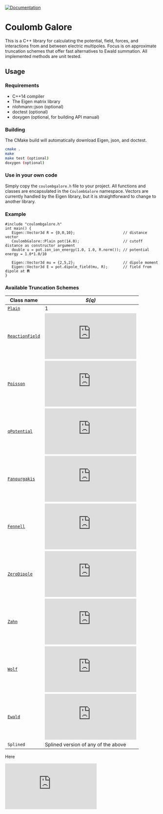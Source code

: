 [![Documentation](https://codedocs.xyz/mlund/coulombgalore.svg)](https://codedocs.xyz/mlund/coulombgalore/)

# Coulomb Galore

This is a C++ library for calculating the potential, field, forces, and interactions from and between electric multipoles.
Focus is on approximate truncation schemes that offer fast alternatives to Ewald summation. All implemented methods are unit tested.

## Usage

### Requirements

- C++14 compiler
- The Eigen matrix library
- nlohmann::json (optional)
- doctest (optional)
- doxygen (optional, for building API manual)

### Building

The CMake build will automatically download Eigen, json, and doctest.

~~~ bash
cmake .
make
make test (optional)
doxygen (optional)
~~~

### Use in your own code

Simply copy the `coulombgalore.h` file to your project. All functions and classes are encapsulated in the `CoulombGalore` namespace. Vectors are currently handled by the Eigen library, but it is straightforward to change to another library.

### Example

~~~{.cpp}
#include "coulombgalore.h"
int main() {
   Eigen::Vector3d R = {0,0,10};                      // distance vector
   CoulombGalore::Plain pot(14.0);                    // cutoff distance as constructor argument
   double u = pot.ion_ion_energy(1.0, 1.0, R.norm()); // potential energy = 1.0*1.0/10

   Eigen::Vector3d mu = {2,5,2};                      // dipole moment
   Eigen::Vector3d E = pot.dipole_field(mu, R);       // field from dipole at 𝐑
}
~~~

### Available Truncation Schemes

Class name                                      | _S(q)_
----------------------------------------------- | ------------------------
[`Plain`](http://doi.org/ctnnsj)                | 1
[`ReactionField`](http://doi.org/dbs99w)        | ![equation](https://latex.codecogs.com/svg.latex?1&plus;%5Cfrac%7B%5Cepsilon_%7BRF%7D-%5Cepsilon_r%7D%7B2%5Cepsilon_%7BRF%7D&plus;%5Cepsilon_r%7Dq%5E3-3%5Cfrac%7B%5Cepsilon_%7BRF%7D%7D%7B2%5Cepsilon_%7BRF%7D&plus;%5Cepsilon_r%7Dq)
[`Poisson`](http://doi.org/10/c5fr)             | ![equation](https://latex.codecogs.com/svg.latex?%281-%5Ctilde%7Bq%7D%29%5E%7BD&plus;1%7D%5Csum_%7Bc%3D0%7D%5E%7BC-1%7D%5Cfrac%7BC-c%7D%7BC%7D%7BD-1&plus;c%5Cchoose%20c%7D%5Ctilde%7Bq%7D%5Ec)
[`qPotential`](https://arxiv.org/abs/1904.10335)| ![equation](https://latex.codecogs.com/svg.latex?%5Cprod_%7Bn%3D1%7D%5E%7B%5Ctext%7Border%7D%7D%281-q%5En%29)
[`Fanourgakis`](http://doi.org/f639q5)          | ![equation](https://latex.codecogs.com/svg.latex?1-%5Cfrac%7B7%7D%7B4%7Dq&plus;%5Cfrac%7B21%7D%7B4%7Dq%5E5-7q%5E6&plus;%5Cfrac%7B5%7D%7B2%7Dq%5E7)
[`Fennell`](http://doi.org/10.1063/1.2206581)   | ![equation](https://latex.codecogs.com/svg.latex?%5Ctext%7Berfc%7D%28%5Ceta%20q%29-q%5Ctext%7Berfc%7D%28%5Ceta%29&plus;%28q-1%29q%5Cleft%28%5Ctext%7Berfc%7D%28%5Ceta%29&plus;%5Cfrac%7B2%5Ceta%7D%7B%5Csqrt%7B%5Cpi%7D%7D%5Ctext%7Bexp%7D%28-%5Ceta%5E2%29%5Cright%29)
[`ZeroDipole`](http://doi.org/10.1063/1.3582791)| ![equation](https://latex.codecogs.com/svg.latex?%5Ctext%7Berfc%7D%28%5Ceta%20q%29-q%5Ctext%7Berfc%7D%28%5Ceta%29&plus;%5Cfrac%7B%28q%5E2-1%29%7D%7B2%7Dq%5Cleft%28%5Ctext%7Berfc%7D%28%5Ceta%29&plus;%5Cfrac%7B2%5Ceta%7D%7B%5Csqrt%7B%5Cpi%7D%7D%5Ctext%7Bexp%7D%28-%5Ceta%5E2%29%5Cright%29)
[`Zahn`](http://doi.org/10.1021/jp025949h)      | ![equation](https://latex.codecogs.com/svg.latex?%5Ctext%7Berfc%7D%28%5Ceta%20q%29-%28q-1%29q%5Cleft%28%5Ctext%7Berfc%7D%28%5Ceta%29&plus;%5Cfrac%7B2%5Ceta%7D%7B%5Csqrt%7B%5Cpi%7D%7D%5Ctext%7Bexp%7D%28-%5Ceta%5E2%29%5Cright%29)
[`Wolf`](http://doi.org/cfcxdk)                 | ![equation](https://latex.codecogs.com/svg.latex?%5Ctext%7Berfc%7D%28%5Ceta%20q%29-%5Ctext%7Berfc%7D%28%5Ceta%29q)
[`Ewald`](http://doi.org/dgpdmc)                | ![equation](https://latex.codecogs.com/svg.latex?%5Cfrac%7B1%7D%7B2%7D%5Ctext%7Berfc%7D%5Cleft%28%5Ceta%20q%20&plus;%20%5Cfrac%7B%5Ckappa%5E*%7D%7B2%5Ceta%7D%5Cright%29%5Ctext%7Bexp%7D%5Cleft%282%5Ckappa%5E*%20q%5Cright%29%20&plus;%20%5Cfrac%7B1%7D%7B2%7D%5Ctext%7Berfc%7D%5Cleft%28%5Ceta%20q%20-%20%5Cfrac%7B%5Ckappa%5E*%7D%7B2%5Ceta%7D%5Cright%29)
`Splined`                                       | Splined version of any of the above

Here 

![equation](https://latex.codecogs.com/svg.latex?q%3D%5Cfrac%7Br%7D%7BR_c%7D%5Cquad%5Cquad%20%5Ctilde%7Bq%7D%3D%5Cfrac%7B1-%5Cexp%282%5Ckappa%5E*q%29%7D%7B1-%5Cexp%282%5Ckappa%5E*%29%7D%20%5Cquad%5Cquad%20%5Ceta%20%3D%20%5Calpha%20R_c%20%5Cquad%5Cquad%20%5Ckappa%5E*%3D%5Ckappa%20R_c.) 
